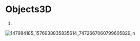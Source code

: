 # Objects3D
1.
![147984185_1576938835835614_7472667060799605829_n](https://user-images.githubusercontent.com/110977781/183974209-cdccc9c1-9d28-43b4-b34d-bb7c5fc0d11b.jpg)
